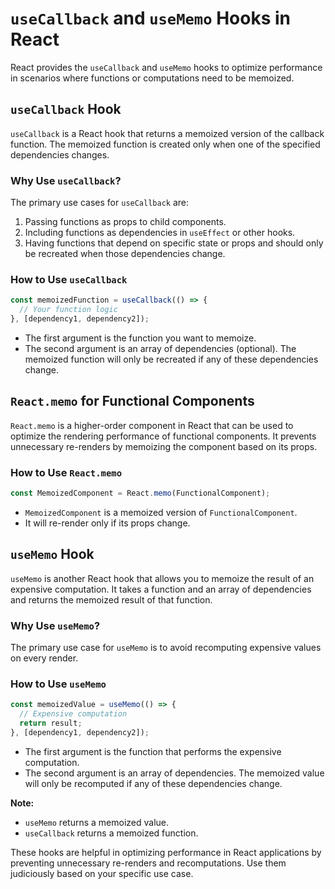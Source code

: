 # `useCallback` and `useMemo` Hooks in React

React provides the `useCallback` and `useMemo` hooks to optimize performance in scenarios where functions or computations need to be memoized.

## `useCallback` Hook

`useCallback` is a React hook that returns a memoized version of the callback function. The memoized function is created only when one of the specified dependencies changes.

### Why Use `useCallback`?

The primary use cases for `useCallback` are:
1. Passing functions as props to child components.
2. Including functions as dependencies in `useEffect` or other hooks.
3. Having functions that depend on specific state or props and should only be recreated when those dependencies change.

### How to Use `useCallback`

```jsx
const memoizedFunction = useCallback(() => {
  // Your function logic
}, [dependency1, dependency2]);
```

- The first argument is the function you want to memoize.
- The second argument is an array of dependencies (optional). The memoized function will only be recreated if any of these dependencies change.

## `React.memo` for Functional Components

`React.memo` is a higher-order component in React that can be used to optimize the rendering performance of functional components. It prevents unnecessary re-renders by memoizing the component based on its props.

### How to Use `React.memo`

```jsx
const MemoizedComponent = React.memo(FunctionalComponent);
```

- `MemoizedComponent` is a memoized version of `FunctionalComponent`.
- It will re-render only if its props change.

## `useMemo` Hook

`useMemo` is another React hook that allows you to memoize the result of an expensive computation. It takes a function and an array of dependencies and returns the memoized result of that function.

### Why Use `useMemo`?

The primary use case for `useMemo` is to avoid recomputing expensive values on every render.

### How to Use `useMemo`

```jsx
const memoizedValue = useMemo(() => {
  // Expensive computation
  return result;
}, [dependency1, dependency2]);
```

- The first argument is the function that performs the expensive computation.
- The second argument is an array of dependencies. The memoized value will only be recomputed if any of these dependencies change.

**Note:**
- `useMemo` returns a memoized value.
- `useCallback` returns a memoized function.

These hooks are helpful in optimizing performance in React applications by preventing unnecessary re-renders and recomputations. Use them judiciously based on your specific use case.
